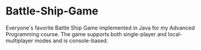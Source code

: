 # Battle-Ship-Game
Everyone's favorite Battle Ship Game implemented in Java for my Advanced Programming course. The game supports both single-player and local-multiplayer modes and is console-based.
